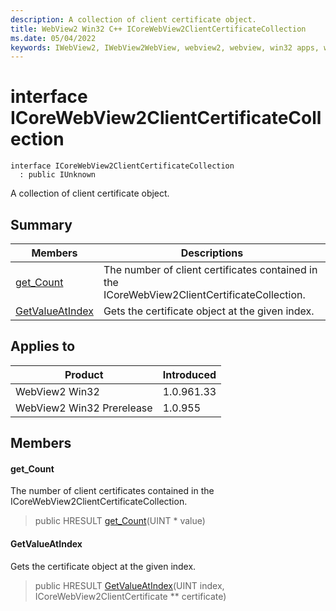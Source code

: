 ```yaml
---
description: A collection of client certificate object.
title: WebView2 Win32 C++ ICoreWebView2ClientCertificateCollection
ms.date: 05/04/2022
keywords: IWebView2, IWebView2WebView, webview2, webview, win32 apps, win32, edge, ICoreWebView2, ICoreWebView2Controller, browser control, edge html, ICoreWebView2ClientCertificateCollection
---
```


# interface ICoreWebView2ClientCertificateCollection

```
interface ICoreWebView2ClientCertificateCollection
  : public IUnknown
```

A collection of client certificate object.

## Summary

 Members                        | Descriptions
--------------------------------|---------------------------------------------
[get_Count](#get_count) | The number of client certificates contained in the ICoreWebView2ClientCertificateCollection.
[GetValueAtIndex](#getvalueatindex) | Gets the certificate object at the given index.

## Applies to

Product                         | Introduced
--------------------------------|---------------------------------------------
WebView2 Win32            |    1.0.961.33
WebView2 Win32 Prerelease |    1.0.955

## Members

#### get_Count

The number of client certificates contained in the ICoreWebView2ClientCertificateCollection.

> public HRESULT [get_Count](#get_count)(UINT * value)

#### GetValueAtIndex

Gets the certificate object at the given index.

> public HRESULT [GetValueAtIndex](#getvalueatindex)(UINT index, ICoreWebView2ClientCertificate ** certificate)

